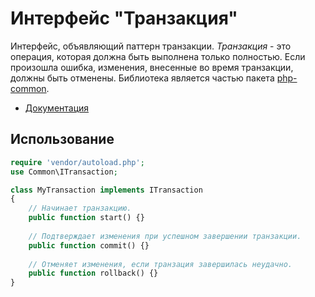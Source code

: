 # Интерфейс "Транзакция"

Интерфейс, объявляющий паттерн транзакции. *Транзакция* - это операция, которая должна быть выполнена только полностью. Если произошла ошибка, изменения, внесенные во время транзакции, должны быть отменены. Библиотека является частью пакета [php-common](#).

* [Документация](https://gleb-mihalkov.github.io/php-common-transaction/)

## Использование

```php
require 'vendor/autoload.php';
use Common\ITransaction;

class MyTransaction implements ITransaction
{
    // Начинает транзакцию.
    public function start() {}
    
    // Подтверждает изменения при успешном завершении транзакции.
    public function commit() {}
    
    // Отменяет изменения, если транзация завершилась неудачно.
    public function rollback() {}
}
```